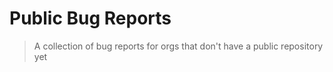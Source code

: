 # Public Bug Reports

> A collection of bug reports for orgs that don't have a public repository yet
